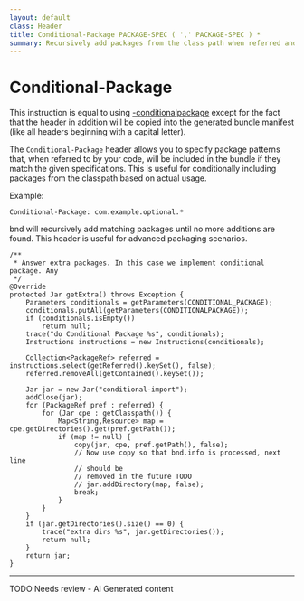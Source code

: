 ```yaml
---
layout: default
class: Header
title: Conditional-Package PACKAGE-SPEC ( ',' PACKAGE-SPEC ) *  
summary: Recursively add packages from the class path when referred and when they match one of the package specifications. 
---
```


# Conditional-Package

This instruction is equal to using [-conditionalpackage](conditionalpackage.html) except for the fact that the header in addition will be copied into the generated bundle manifest (like all headers beginning with a capital letter).

The `Conditional-Package` header allows you to specify package patterns that, when referred to by your code, will be included in the bundle if they match the given specifications. This is useful for conditionally including packages from the classpath based on actual usage.

Example:

```
Conditional-Package: com.example.optional.*
```

bnd will recursively add matching packages until no more additions are found. This header is useful for advanced packaging scenarios.

	/**
	 * Answer extra packages. In this case we implement conditional package. Any
	 */
	@Override
	protected Jar getExtra() throws Exception {
		Parameters conditionals = getParameters(CONDITIONAL_PACKAGE);
		conditionals.putAll(getParameters(CONDITIONALPACKAGE));
		if (conditionals.isEmpty())
			return null;
		trace("do Conditional Package %s", conditionals);
		Instructions instructions = new Instructions(conditionals);

		Collection<PackageRef> referred = instructions.select(getReferred().keySet(), false);
		referred.removeAll(getContained().keySet());

		Jar jar = new Jar("conditional-import");
		addClose(jar);
		for (PackageRef pref : referred) {
			for (Jar cpe : getClasspath()) {
				Map<String,Resource> map = cpe.getDirectories().get(pref.getPath());
				if (map != null) {
					copy(jar, cpe, pref.getPath(), false);
					// Now use copy so that bnd.info is processed, next line
					// should be
					// removed in the future TODO
					// jar.addDirectory(map, false);
					break;
				}
			}
		}
		if (jar.getDirectories().size() == 0) {
			trace("extra dirs %s", jar.getDirectories());
			return null;
		}
		return jar;
	}



---
TODO Needs review - AI Generated content